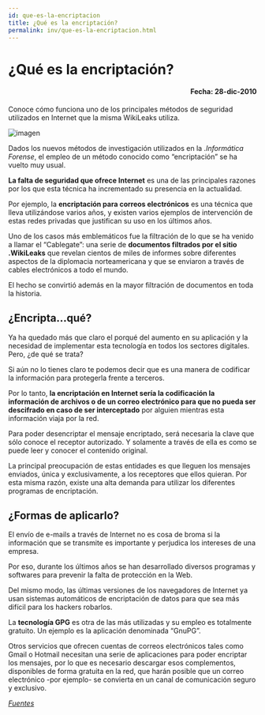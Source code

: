 ```yaml
---
id: que-es-la-encriptacion
title: ¿Qué es la encriptación?
permalink: inv/que-es-la-encriptacion.html
---
```

# ¿Qué es la encriptación?
<h4 align="right">Fecha: 28-dic-2010</h4>

Conoce cómo funciona uno de los principales métodos de seguridad utilizados en Internet que la misma WikiLeaks utiliza.

<div class="md-div-center">
<img alt="imagen" src="http://altonivel.impresionesaerea.netdna-cdn.com/assets/images/Tecnologia/Soluciones/encriptacion.jpg" class="md-img md-center">
</div>

Dados los nuevos métodos de investigación utilizados en la .*Informática Forense*, el empleo de un método conocido como “encriptación” se ha vuelto muy usual.

**La falta de seguridad que ofrece Internet** es una de las principales razones por los que esta técnica ha incrementado su presencia en la actualidad.

Por ejemplo, la **encriptación para correos electrónicos** es una técnica que lleva utilizándose varios años, y existen varios ejemplos de intervención de estas redes privadas que justifican su uso en los últimos años.

Uno de los casos más emblemáticos fue la filtración de lo que se ha venido a llamar el “Cablegate”: una serie de **documentos filtrados por el sitio .WikiLeaks** que revelan cientos de miles de informes sobre diferentes aspectos de la diplomacia norteamericana y que se enviaron a través de cables electrónicos a todo el mundo.

El hecho se convirtió además en la mayor filtración de documentos en toda la historia.

## ¿Encripta…qué?

Ya ha quedado más que claro el porqué del aumento en su aplicación y la necesidad de implementar esta tecnología en todos los sectores digitales. Pero, ¿de qué se trata?

Si aún no lo tienes claro te podemos decir que es una manera de codificar la información para protegerla frente a terceros.

Por lo tanto, **la encriptación en Internet sería la codificación la información de archivos o de un correo electrónico para que no pueda ser descifrado en caso de ser interceptado** por alguien mientras esta información viaja por la red.

Para poder desencriptar el mensaje encriptado, será necesaria la clave que sólo conoce el receptor autorizado. Y solamente a través de ella es como se puede leer y conocer el contenido original.

La principal preocupación de estas entidades es que lleguen los mensajes enviados, única y exclusivamente, a los receptores que ellos quieran. Por esta misma razón, existe una alta demanda para utilizar los diferentes programas de encriptación.

## ¿Formas de aplicarlo?

El envío de e-mails a través de Internet no es cosa de broma si la información que se transmite es importante y perjudica los intereses de una empresa.

Por eso, durante los últimos años se han desarrollado diversos programas y softwares para prevenir la falta de protección en la Web.

Del mismo modo, las últimas versiones de los navegadores de Internet ya usan sistemas automáticos de encriptación de datos para que sea más difícil para los hackers robarlos.

La **tecnología GPG** es otra de las más utilizadas y su empleo es totalmente gratuito. Un ejemplo es la aplicación denominada “GnuPG”.

Otros servicios que ofrecen cuentas de correos electrónicos tales como Gmail o Hotmail necesitan una serie de aplicaciones para poder encriptar los mensajes, por lo que es necesario descargar esos complementos, disponibles de forma gratuita en la red, que harán posible que un correo electrónico -por ejemplo- se convierta en un canal de comunicación seguro y exclusivo.

<a href="https://goo.gl/hpqynX" target="_blank">*Fuentes*</a>
